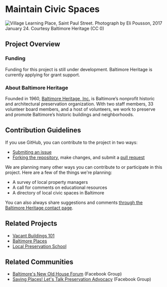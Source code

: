 # Maintain Civic Spaces

![Village Learning Place, Saint Paul Street. Photograph by Eli Pousson, 2017 January 24. Courtesy [Baltimore Heritage](https://www.flickr.com/photos/baltimoreheritage/32483636616/) (CC 0)](https://c1.staticflickr.com/1/617/32483636616_f2f6fd5c37_b.jpg)

## Project Overview

### Funding

Funding for this project is still under development. Baltimore Heritage is currently applying for grant support.

### About Baltimore Heritage

Founded in 1960, [Baltimore Heritage, Inc.](https://baltimoreheritage.org/about/) is Baltimore’s nonprofit historic and architectural preservation organization. With two staff members, 33 volunteer board members, and a host of volunteers, we work to preserve and promote Baltimore’s historic buildings and neighborhoods.

## Contribution Guidelines

If you use GitHub, you can contribute to the project in two ways:

- [Submiting an issue](https://github.com/baltimoreheritage/civicspaces/issues)
- [Forking the repository](https://github.com/baltimoreheritage/civicspaces/pulls#fork-destination-box), make changes, and submit a [pull request](https://github.com/baltimoreheritage/civicspaces/pulls)

We are planning many other ways you can contribute to or participate in this project. Here are a few of the things we're planning:

- A survey of local property managers
- A call for comments on educational resources
- A directory of local civic spaces in Baltimore

You can also always share suggestions and comments [through the Baltimore Heritage contact page](https://baltimoreheritage.org/contact/).

## Related Projects

- [Vacant Buildings 101](https://baltimoreheritage.github.io/vacant-buildings-101/)
- [Baltimore Places](https://baltimoreheritage.github.io/places/)
- [Local Preservation School](https://localpreservation.github.io/)

## Related Communities

- [Baltimore's New Old House Forum](https://www.facebook.com/groups/284340365036620/) (Facebook Group)
- [Saving Places! Let's Talk Preservation Advocacy](https://www.facebook.com/groups/savingplaces/) (Facebook Group)
